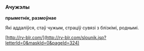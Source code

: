 ### Ачужэлы
**прыметнік, размоўнае**

Які аддаліўся, стаў чужым, страціў сувязі з блізкімі, роднымі.

<a rel="author">[http://rv-blr.com/](http://rv-blr.com/slounik.jsp?letterId=0&maskId=0&pageId=324)</a>
